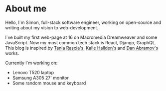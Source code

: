 # About me

Hello, I`m Simon, full-stack software engineer, working on open-source and writing about my vision to web-development.

I`ve built my first web-page at 16 on Macromedia Dreamweaver and some JavaScript. Now my most common tech stack is React, Django, GraphQL. 
This blog is inspired by [Tania Rascia's](https://www.taniarascia.com/), [Kalle Hallden's](https://www.youtube.com/channel/UCWr0mx597DnSGLFk1WfvSkQ/channels) and [Dan Abramov's](https://overreacted.io/) works.

Currently I`m working on:

- Lenovo T520 laptop
- Samsung A305 27' monitor
- Some random mouse and keyboard

